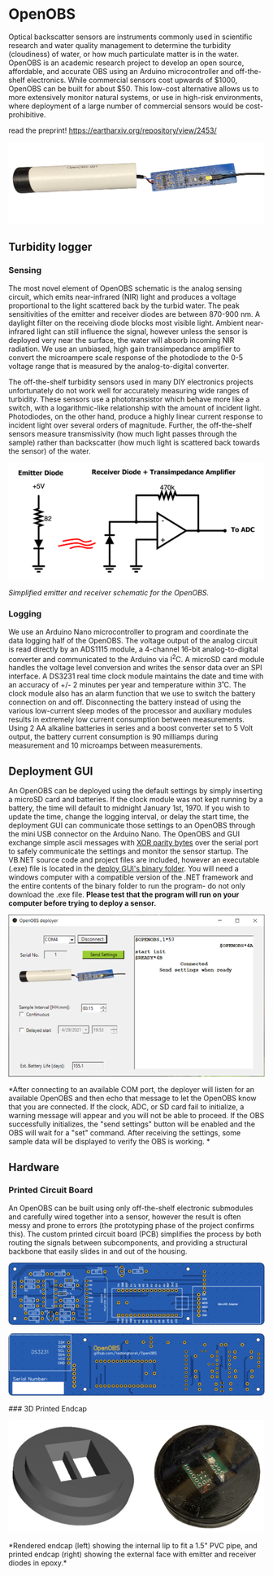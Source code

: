 # OpenOBS
Optical backscatter sensors are instruments commonly used in scientific research and water quality management to determine the turbidity (cloudiness) of water, or how much particulate matter is in the water. OpenOBS is an academic research project to develop an open source, affordable, and accurate OBS using an Arduino microcontroller and off-the-shelf electronics. While commercial sensors cost upwards of \$1000, OpenOBS can be built for about \$50. This low-cost alternative allows us to more extensively monitor natural systems, or use in high-risk environments, where deployment of a large number of commercial sensors would be cost-prohibitive.

read the preprint! https://eartharxiv.org/repository/view/2453/

<p align="center">
  <img src="images/OBS1.png" />
</p>

## Turbidity logger

### Sensing
The most novel element of OpenOBS schematic is the analog sensing circuit, which emits near-infrared (NIR) light and produces a voltage proportional to the light scattered back by the turbid water. The peak sensitivities of the emitter and receiver diodes are between 870-900 nm. A daylight filter on the receiving diode blocks most visible light. Ambient near-infrared light can still influence the signal, however unless the sensor is deployed very near the surface, the water will absorb incoming NIR radiation. We use an unbiased, high gain transimpedance amplifier to convert the microampere scale response of the photodiode to the 0-5 voltage range that is measured by the analog-to-digital converter. 

The off-the-shelf turbidity sensors used in many DIY electronics projects unfortunately do not work well for accurately measuring wide ranges of turbidity. These sensors use a phototransistor which behave more like a switch, with a logarithmic-like relationship with the amount of incident light. Photodiodes, on the other hand, produce a highly linear current response to incident light over several orders of magnitude. Further, the off-the-shelf sensors measure transmissivity (how much light passes through the sample) rather than backscatter (how much light is scattered back towards the sensor) of the water. 

<p align="center">
  <img src="images/TIA_annotated.png" />
</p>

*Simplified emitter and receiver schematic for the OpenOBS.*


### Logging
We use an Arduino Nano microcontroller to program and coordinate the data logging half of the OpenOBS. The voltage output of the analog circuit is read directly by an ADS1115 module, a 4-channel 16-bit analog-to-digital converter and communicated to the Arduino via I<sup>2</sup>C.  A microSD card module handles the voltage level conversion and writes the sensor data over an SPI interface. A DS3231 real time clock module maintains the date and time with an accuracy of +/- 2 minutes per year and temperature within 3˚C. The clock module also has an alarm function that we use to switch the battery connection on and off. Disconnecting the battery instead of using the various low-current sleep modes of the processor and auxiliary modules results in extremely low current consumption between measurements.  Using 2 AA alkaline batteries in series and a boost converter set to 5 Volt output, the battery current consumption is 90 milliamps during measurement and 10 microamps between measurements.  

## Deployment GUI
An OpenOBS can be deployed using the default settings by simply inserting a microSD card and batteries. If the clock module was not kept running by a battery, the time will default to midnight January 1st, 1970. If you wish to update the time, change the logging interval, or delay the start time, the deployment GUI can communicate those settings to an OpenOBS through the mini USB connector on the Arduino Nano. The OpenOBS and GUI exchange simple ascii messages with [XOR parity bytes](https://en.wikipedia.org/wiki/Checksum#Parity_byte_or_parity_word) over the serial port to safely communicate the settings and monitor the sensor startup. The VB.NET source code and project files are included, however an executable (.exe) file is located in the [deploy GUI's binary folder](/OpenOBS_deployGUI/bin). You will need a windows computer with a compatible version of the .NET framework and the entire contents of the binary folder to run the program- do not only download the .exe file. **Please test that the program will run on your computer before trying to deploy a sensor.**

<p align="center">
  <img src="images/VB_GUI.PNG" />
</p>
*After connecting to an available COM port, the deployer will listen for an available OpenOBS and then echo that message to let the OpenOBS know that you are connected. If the clock, ADC, or SD card fail to initialize, a warning message will appear and you will not be able to proceed. If the OBS successfully initializes, the "send settings" button will be enabled and the OBS will wait for a "set" command. After receiving the settings, some sample data will be displayed to verify the OBS is working. *

## Hardware


### Printed Circuit Board
An OpenOBS can be built using only off-the-shelf electronic submodules and carefully wired together into a sensor, however the result is often messy and prone to errors (the prototyping phase of the project confirms this). The custom printed circuit board (PCB) simplifies the process by both routing the signals between subcomponents, and providing a structural backbone that easily slides in and out of the housing.


<p align="center">
  <img src="hardware/PCB_gerber/pcb_front.png" />
</p>
<p align="center">
  <img src="hardware/PCB_gerber/pcb_back.png" />
</p>
### 3D Printed Endcap


<p align="center">
  <img src="images/endcap_both.png" />
</p>
*Rendered endcap (left) showing the internal lip to fit a 1.5" PVC pipe, and printed endcap (right) showing the external face with emitter and receiver diodes in epoxy.*
